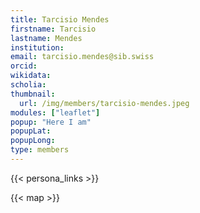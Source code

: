 ```yaml
---
title: Tarcisio Mendes
firstname: Tarcisio
lastname: Mendes
institution: 
email: tarcisio.mendes@sib.swiss
orcid: 
wikidata: 
scholia: 
thumbnail:
  url: /img/members/tarcisio-mendes.jpeg
modules: ["leaflet"]
popup: "Here I am"
popupLat: 
popupLong: 
type: members
---
```


{{< persona_links >}}

{{< map >}}
